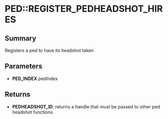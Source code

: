 # PED::REGISTER_PEDHEADSHOT_HIRES

## Summary
Registers a ped to have its headshot taken

## Parameters
* **PED_INDEX** pedIndex

## Returns
* **PEDHEADSHOT_ID**: returns a handle that must be passed to other ped headshot functions